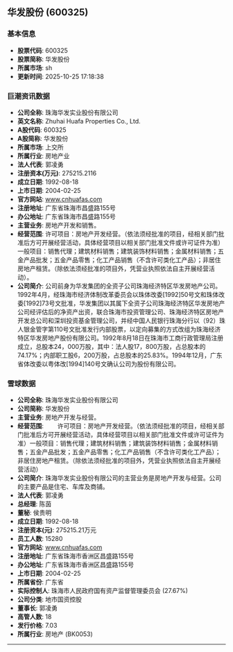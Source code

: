 ## 华发股份 (600325)

### 基本信息

- **股票代码**: 600325
- **股票简称**: 华发股份
- **所属市场**: sh
- **更新时间**: 2025-10-25 17:18:38

### 巨潮资讯数据

- **公司全称**: 珠海华发实业股份有限公司
- **英文名称**: Zhuhai Huafa Properties Co., Ltd.
- **A股代码**: 600325
- **A股简称**: 华发股份
- **所属市场**: 上交所
- **所属行业**: 房地产业
- **法人代表**: 郭凌勇
- **注册资本(万元)**: 275215.2116
- **成立日期**: 1992-08-18
- **上市日期**: 2004-02-25
- **官方网站**: www.cnhuafas.com
- **注册地址**: 广东省珠海市昌盛路155号
- **办公地址**: 广东省珠海市昌盛路155号
- **主营业务**: 房地产开发和销售。
- **经营范围**: 许可项目：房地产开发经营。（依法须经批准的项目，经相关部门批准后方可开展经营活动，具体经营项目以相关部门批准文件或许可证件为准）一般项目：销售代理；建筑材料销售；建筑装饰材料销售；金属材料销售；五金产品批发；五金产品零售；化工产品销售（不含许可类化工产品）；非居住房地产租赁。（除依法须经批准的项目外，凭营业执照依法自主开展经营活动）。
- **公司简介**: 公司前身为华发集团的全资子公司珠海经济特区华发房地产公司。1992年4月，经珠海市经济体制改革委员会以珠体改委[1992]50号文和珠体改委[1992]73号文批准，华发集团以其属下全资子公司珠海经济特区华发房地产公司经评估后的净资产出资，联合珠海市投资管理公司、珠海经济特区房地产开发总公司和深圳投资基金管理公司，并经中国人民银行珠海分行以（92）珠人银金管字第110号文批准发行内部股票，以定向募集的方式改组为珠海经济特区华发房地产股份有限公司。1992年8月18日在珠海市工商行政管理局注册成立，总股本24，000万股，其中：法人股17，800万股，占总股本的74.17%；内部职工股6，200万股，占总股本的25.83%。1994年12月，广东省体改委以粤体改[1994]140号文确认公司为股份有限公司。

### 雪球数据

- **公司全称**: 珠海华发实业股份有限公司
- **公司简称**: 华发股份
- **主营业务**: 房地产开发与经营。
- **经营范围**: 　　许可项目：房地产开发经营。（依法须经批准的项目，经相关部门批准后方可开展经营活动，具体经营项目以相关部门批准文件或许可证件为准）一般项目：销售代理；建筑材料销售；建筑装饰材料销售；金属材料销售；五金产品批发；五金产品零售；化工产品销售（不含许可类化工产品）；非居住房地产租赁。（除依法须经批准的项目外，凭营业执照依法自主开展经营活动）
- **公司简介**: 珠海华发实业股份有限公司的主营业务是房地产开发与经营。公司的主要产品是住宅、车库及商铺。
- **法人代表**: 郭凌勇
- **总经理**: 陈茵
- **董秘**: 侯贵明
- **成立日期**: 1992-08-18
- **注册资本(元)**: 275215.21万元
- **员工人数**: 15280
- **官方网站**: www.cnhuafas.com
- **注册地址**: 广东省珠海市香洲区昌盛路155号
- **办公地址**: 广东省珠海市香洲区昌盛路155号
- **上市日期**: 2004-02-25
- **所属省份**: 广东省
- **实际控制人**: 珠海市人民政府国有资产监督管理委员会 (27.67%)
- **公司分类**: 地市国资控股
- **董事长**: 郭凌勇
- **高管人数**: 18
- **发行价格**: 7.03
- **所属行业**: 房地产 (BK0053)

---